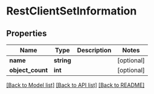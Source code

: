 # RestClientSetInformation

## Properties
Name | Type | Description | Notes
------------ | ------------- | ------------- | -------------
**name** | **string** |  | [optional] 
**object_count** | **int** |  | [optional] 

[[Back to Model list]](../../README.md#documentation-for-models) [[Back to API list]](../../README.md#documentation-for-api-endpoints) [[Back to README]](../../README.md)

